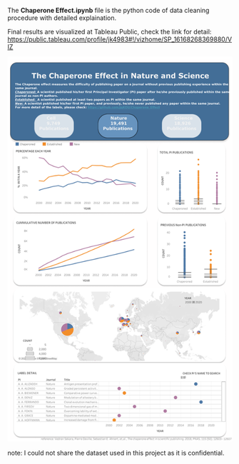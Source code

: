 The **Chaperone Effect.ipynb** file is the python code of data cleaning procedure with detailed explaination.

Final results are visualized at Tableau Public, check the link for detail: https://public.tableau.com/profile/jk4983#!/vizhome/SP_16168268369880/VIZ

![alt text](https://github.com/JqKOU/Chaperone_Effect/blob/main/VIZ.png)

note: I could not share the dataset used in this project as it is confidential. 


